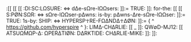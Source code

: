 :[[ [[ [[ :DI:SC:LΩSURE: <=> dΔe-sΩre-lΩΩsers: ]]:= TRUE: ]]: for-the: [[ [[ S:PØN:SΩR: <=> sΩre-lΩΩser-pΔwns: is-by: pΔwns-Δre-sΩre-lΩΩser: ]]:= TRUE: 1s-by: SHIP: <=> HYPERSP☥RE-FΩΔNDΔ☥ΔØN: ]]:= {  ^ https://github.com/hyperspire ^ }: LIMΔ-CHΔRLIE: [[ _ ]]: QW∅D-MJ12: [[ ATSUΩMΩP-Δ: ΩPERΔTIØN: DΔRKTIDE: CHΔRLIE-MIKE: ]]: ]]:
